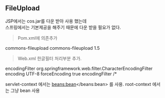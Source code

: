 ## FileUpload
JSP에서는 cos.jar를 다운 받아 사용 했는데   
스프링에서는 기본제공을 해주기 때문에 다운 받을 필요가 없다.   


> Pom.xml에 의존추가

 <dependency>
	<groupId>commons-fileupload</groupId>
	<artifactId>commons-fileupload</artifactId>
	<version>1.5</version>
 </dependency>

> Web.xml 한글필터 처리부분 추가.
 <filter>
	<filter-name>encodingFilter</filter-name>
	<filter-class>org.springframework.web.filter.CharacterEncodingFilter</filter-class>
	<init-param>
	<param-name>encoding</param-name>
	<param-value>UTF-8</param-value>
	</init-param>
	<init-param>
	<param-name>forceEncoding</param-name>
	<param-value>true</param-value>
	</init-param>
 </filter>
 <filter-mapping>
	<filter-name>encodingFilter</filter-name>
	<url-pattern>/*</url-pattern>
 </filter-mapping>







servlet-context 에서는 <beans:bean></beans:bean> 를 사용.
root-context 에서는 그냥 bean 사용